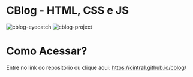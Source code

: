 # CBlog - HTML, CSS e JS

![cblog-eyecatch](https://github.com/cintra1/cblog/assets/101955322/89ca54ee-7e03-4d2b-a625-a60ab417e94c)
![cblog-project](https://github.com/cintra1/cblog/assets/101955322/3c63509f-8a5f-49cd-9d33-43a14e8883b5)

# Como Acessar?
Entre no link do repositório ou clique aqui: https://cintra1.github.io/cblog/
